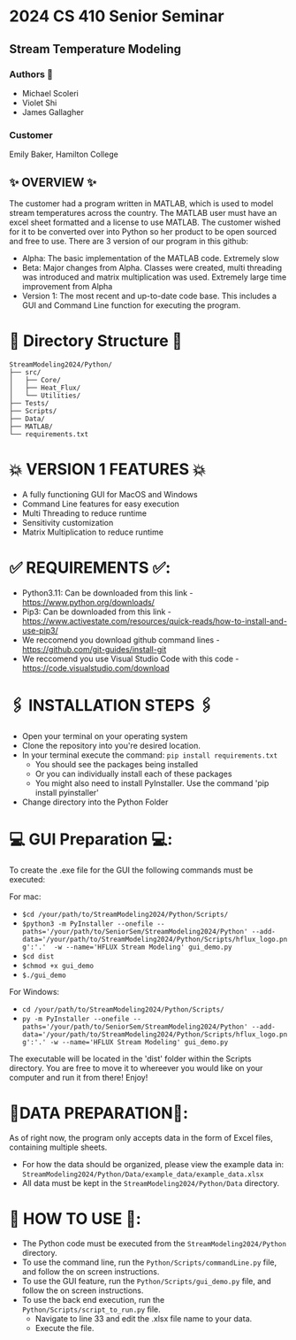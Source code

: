 # 2024 CS 410 Senior Seminar

## Stream Temperature Modeling

### Authors 📝
- Michael Scoleri
- Violet Shi
- James Gallagher

### Customer
Emily Baker, Hamilton College

## ✨ OVERVIEW ✨
The customer had a program written in MATLAB, which is used to model stream temperatures across the country. The MATLAB user must have an excel sheet formatted and a license to use MATLAB. The customer wished for it to be converted over into Python so her product to be open sourced and free to use. There are 3 version of our program in this github:
- Alpha: The basic implementation of the MATLAB code. Extremely slow
- Beta: Major changes from Alpha. Classes were created, multi threading was introduced and matrix multiplication was used. Extremely large time improvement from Alpha
- Version 1: The most recent and up-to-date code base. This includes a GUI and Command Line function for executing the program.

# 🚀 Directory Structure 🚀

    StreamModeling2024/Python/
    ├── src/
    │   ├── Core/
    │   ├── Heat_Flux/
    │   └── Utilities/
    ├── Tests/
    ├── Scripts/
    ├── Data/
    ├── MATLAB/
    └── requirements.txt

# 💥 VERSION 1 FEATURES 💥
- A fully functioning GUI for MacOS and Windows
- Command Line features for easy execution
- Multi Threading to reduce runtime
- Sensitivity customization
-  Matrix Multiplication to reduce runtime

# ✅ REQUIREMENTS ✅:
- Python3.11: Can be downloaded from this link - https://www.python.org/downloads/
- Pip3: Can be downloaded from this link - https://www.activestate.com/resources/quick-reads/how-to-install-and-use-pip3/
- We reccomend you download github command lines - https://github.com/git-guides/install-git
- We reccomend you use Visual Studio Code with this code - https://code.visualstudio.com/download

# 🖇️ INSTALLATION STEPS 🖇️
- Open your terminal on your operating system
- Clone the repository into you're desired location.
- In your terminal execute the command: `pip install requirements.txt`
  - You should see the packages being installed
  - Or you can individually install each of these packages
  - You might also need to install PyInstaller. Use the command 'pip install pyinstaller'
- Change directory into the Python Folder

# 💻 GUI Preparation 💻:
To create the .exe file for the GUI the following commands must be executed: 

For mac:
- `$cd /your/path/to/StreamModeling2024/Python/Scripts/`
- `$python3 -m PyInstaller --onefile --paths='/your/path/to/SeniorSem/StreamModeling2024/Python' --add-data='/your/path/to/StreamModeling2024/Python/Scripts/hflux_logo.png':'.'  -w --name='HFLUX Stream Modeling' gui_demo.py`
- `$cd dist`
- `$chmod +x gui_demo`
- `$./gui_demo`

For Windows:
- `cd /your/path/to/StreamModeling2024/Python/Scripts/`
- `py -m PyInstaller --onefile --paths='/your/path/to/SeniorSem/StreamModeling2024/Python' --add-data='/your/path/to/StreamModeling2024/Python/Scripts/hflux_logo.png':'.' -w --name='HFLUX Stream Modeling' gui_demo.py`

The executable will be located in the 'dist' folder within the Scripts directory. You are free to move it to whereever you would like on your computer and run it from there!
Enjoy!


# 🧪DATA PREPARATION🧪: 
As of right now, the program only accepts data in the form of Excel files, containing multiple sheets. 
- For how the data should be organized, please view the example data in: `StreamModeling2024/Python/Data/example_data/example_data.xlsx`
- All data must be kept in the `StreamModeling2024/Python/Data` directory. 

# 🔋 HOW TO USE 🔋: 
- The Python code must be executed from the `StreamModeling2024/Python` directory.
- To use the command line, run the `Python/Scripts/commandLine.py` file, and follow the on screen instructions.
- To use the GUI feature, run the `Python/Scripts/gui_demo.py` file, and follow the on screen instructions.
- To use the back end execution, run the `Python/Scripts/script_to_run.py` file.
  - Navigate to line 33 and edit the .xlsx file name to your data.
  - Execute the file. 
